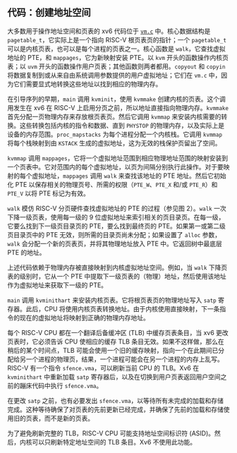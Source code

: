 ## 代码：创建地址空间

大多数用于操作地址空间和页表的 xv6 代码位于 [`vm.c`](../../xv6-riscv/kernel/vm.c:1) 中。核心数据结构是 `pagetable_t`，它实际上是一个指向 RISC-V 根页表页的指针；一个 `pagetable_t` 可以是内核页表，也可以是每个进程的页表之一。核心函数是 `walk`，它查找虚拟地址的 PTE，和 `mappages`，它为新映射安装 PTE。以 `kvm` 开头的函数操作内核页表；以 `uvm` 开头的函数操作用户页表；其他函数则两者都用。`copyout` 和 `copyin` 将数据复制到或从来自由系统调用参数提供的用户虚拟地址；它们在 `vm.c` 中，因为它们需要显式地转换这些地址以找到相应的物理内存。

在引导序列的早期，`main` 调用 `kvminit`，使用 `kvmmake` 创建内核的页表。这个调用发生在 xv6 在 RISC-V 上启用分页之前，所以地址直接指向物理内存。`kvmmake` 首先分配一页物理内存来存放根页表页。然后它调用 `kvmmap` 来安装内核需要的转换。这些转换包括内核的指令和数据、直到 `PHYSTOP` 的物理内存，以及实际上是设备的内存范围。`proc_mapstacks` 为每个进程分配一个内核栈。它调用 `kvmmap` 将每个栈映射到由 `KSTACK` 生成的虚拟地址，这为无效的栈保护页留出了空间。

`kvmmap` 调用 `mappages`，它将一个虚拟地址范围到相应物理地址范围的映射安装到一个页表中。它对范围内的每个虚拟地址，以页为间隔分别执行此操作。对于要映射的每个虚拟地址，`mappages` 调用 `walk` 来查找该地址的 PTE 地址。然后它初始化 PTE 以保存相关的物理页号、所需的权限（`PTE_W`、`PTE_X` 和/或 `PTE_R`）和 `PTE_V` 以将 PTE 标记为有效。

`walk` 模仿 RISC-V 分页硬件查找虚拟地址的 PTE 的过程（参见图 2）。`walk` 一次下降一级页表，使用每一级的 9 位虚拟地址来索引相关的页目录页。在每一级，它要么找到下一级页目录页的 PTE，要么找到最终页的 PTE。如果第一或第二级页目录页中的 PTE 无效，则所需的目录页尚未分配；如果设置了 `alloc` 参数，`walk` 会分配一个新的页表页，并将其物理地址放入 PTE 中。它返回树中最底层 PTE 的地址。

上述代码依赖于物理内存被直接映射到内核虚拟地址空间。例如，当 `walk` 下降页表的级别时，它从一个 PTE 中提取下一级页表的（物理）地址，然后使用该地址作为虚拟地址来获取下一级的 PTE。

`main` 调用 `kvminithart` 来安装内核页表。它将根页表页的物理地址写入 `satp` 寄存器。此后，CPU 将使用内核页表转换地址。由于内核使用直接映射，下一条指令的现在的虚拟地址将映射到正确的物理内存地址。

每个 RISC-V CPU 都在一个翻译后备缓冲区 (TLB) 中缓存页表条目，当 xv6 更改页表时，它必须告诉 CPU 使相应的缓存 TLB 条目无效。如果不这样做，那么在稍后的某个时间点，TLB 可能会使用一个旧的缓存映射，指向一个在此期间已分配给另一个进程的物理页，结果，一个进程可能会在另一个进程的内存上乱写。RISC-V 有一个指令 `sfence.vma`，可以刷新当前 CPU 的 TLB。Xv6 在 `kvminithart` 中重新加载 `satp` 寄存器后，以及在切换到用户页表返回用户空间之前的蹦床代码中执行 `sfence.vma`。

在更改 `satp` 之前，也有必要发出 `sfence.vma`，以等待所有未完成的加载和存储完成。这种等待确保了对页表的先前更新已经完成，并确保了先前的加载和存储使用旧的页表，而不是新的页表。

为了避免刷新完整的 TLB，RISC-V CPU 可能支持地址空间标识符 (ASID)。然后，内核可以只刷新特定地址空间的 TLB 条目。Xv6 不使用此功能。